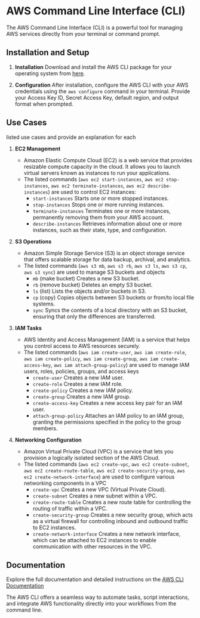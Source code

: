 # AWS Command Line Interface (CLI)

The AWS Command Line Interface (CLI) is a powerful tool for managing AWS services directly from your terminal or command prompt.

## Installation and Setup

1. **Installation** Download and install the AWS CLI package for your operating system from [here](https://docs.aws.amazon.com/cli/latest/userguide/install-cliv2.html).

2. **Configuration** After installation, configure the AWS CLI with your AWS credentials using the `aws configure` command in your terminal. Provide your Access Key ID, Secret Access Key, default region, and output format when prompted.

## Use Cases
listed use cases and provide an explanation for each

1. **EC2 Management**
      - Amazon Elastic Compute Cloud (EC2) is a web service that provides resizable compute capacity in the cloud. It allows you to launch virtual servers known as instances to run your applications.
      - The listed commands (`aws ec2 start-instances`, `aws ec2 stop-instances`, `aws ec2 terminate-instances`, `aws ec2 describe-instances`) are used to control EC2 instances:
        - `start-instances` Starts one or more stopped instances.
        - `stop-instances` Stops one or more running instances.
        - `terminate-instances` Terminates one or more instances, permanently removing them from your AWS account.
        - `describe-instances` Retrieves information about one or more instances, such as their state, type, and configuration.

2. **S3 Operations**
      - Amazon Simple Storage Service (S3) is an object storage service that offers scalable storage for data backup, archival, and analytics.
      - The listed commands (`aws s3 mb`, `aws s3 rb`, `aws s3 ls`, `aws s3 cp`, `aws s3 sync`) are used to manage S3 buckets and objects
        - `mb` (make bucket) Creates a new S3 bucket.
        - `rb` (remove bucket) Deletes an empty S3 bucket.
        - `ls` (list) Lists the objects and/or buckets in S3.
        - `cp` (copy) Copies objects between S3 buckets or from/to local file systems.
        - `sync` Syncs the contents of a local directory with an S3 bucket, ensuring that only the differences are transferred.

3. **IAM Tasks**
      - AWS Identity and Access Management (IAM) is a service that helps you control access to AWS resources securely.
      - The listed commands (`aws iam create-user`, `aws iam create-role`, `aws iam create-policy`, `aws iam create-group`, `aws iam create-access-key`, `aws iam attach-group-policy`) are used to manage IAM users, roles, policies, groups, and access keys
        - `create-user` Creates a new IAM user.
        - `create-role` Creates a new IAM role.
        - `create-policy` Creates a new IAM policy.
        - `create-group` Creates a new IAM group.
        - `create-access-key` Creates a new access key pair for an IAM user.
        - `attach-group-policy` Attaches an IAM policy to an IAM group, granting the permissions specified in the policy to the group members.

4. **Networking Configuration**
      - Amazon Virtual Private Cloud (VPC) is a service that lets you provision a logically isolated section of the AWS Cloud.
      - The listed commands (`aws ec2 create-vpc`, `aws ec2 create-subnet`, `aws ec2 create-route-table`, `aws ec2 create-security-group`, `aws ec2 create-network-interface`) are used to configure various networking components in a VPC
        - `create-vpc` Creates a new VPC (Virtual Private Cloud).
        - `create-subnet` Creates a new subnet within a VPC.
        - `create-route-table` Creates a new route table for controlling the routing of traffic within a VPC.
        - `create-security-group` Creates a new security group, which acts as a virtual firewall for controlling inbound and outbound traffic to EC2 instances.
        - `create-network-interface` Creates a new network interface, which can be attached to EC2 instances to enable communication with other resources in the VPC.

## Documentation

Explore the full documentation and detailed instructions on the [AWS CLI Documentation](https://docs.aws.amazon.com/cli/index.html)

The AWS CLI offers a seamless way to automate tasks, script interactions, and integrate AWS functionality directly into your workflows from the command line.